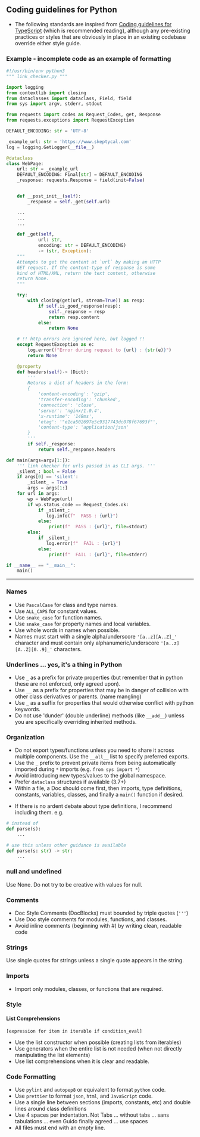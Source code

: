 ## Coding guidelines for Python

-   The following standards are inspired from [Coding guidelines for TypeScript](https://github.com/Microsoft/TypeScript/wiki/Coding-guidelines) (which is recommended reading), although any pre-existing practices or styles that are obviously in place in an existing codebase override either style guide.

### Example - incomplete code as an example of formatting

```py
#!/usr/bin/env python3
""" link_checker.py """

import logging
from contextlib import closing
from dataclasses import dataclass, Field, field
from sys import argv, stderr, stdout

from requests import codes as Request_Codes, get, Response
from requests.exceptions import RequestException

DEFAULT_ENCODING: str = 'UTF-8'

_example_url: str = 'https://www.skeptycal.com'
log = logging.GetLogger(__file__)

@dataclass
class WebPage:
    url: str = _example_url
    DEFAULT_ENCODING: Final[str] = DEFAULT_ENCODING
    _response: requests.Response = field(init=False)


    def __post_init__(self):
        _response = self._get(self.url)

    ...
    ...
    ...

    def _get(self,
            url: str,
            encoding: str = DEFAULT_ENCODING)
            -> (str, Exception):
    """
    Attempts to get the content at `url` by making an HTTP
    GET request. If the content-type of response is some
    kind of HTML/XML, return the text content, otherwise
    return None.
    """

    try:
        with closing(get(url, stream=True)) as resp:
            if self.is_good_response(resp):
                self._response = resp
                return resp.content
            else:
                return None

    # !! http errors are ignored here, but logged !!
    except RequestException as e:
        log.error(f"Error during request to {url} : {str(e)}")
        return None

    @property
    def headers(self)-> (Dict):
        '''
        Returns a dict of headers in the form:
        {
            'content-encoding': 'gzip',
            'transfer-encoding': 'chunked',
            'connection': 'close',
            'server': 'nginx/1.0.4',
            'x-runtime': '148ms',
            'etag': '"e1ca502697e5c9317743dc078f67693f"',
            'content-type': 'application/json'
        }
        '''
        if self._response:
            return self._response.headers

def main(args=argv[1:]):
    ''' link checker for urls passed in as CLI args. '''
    _silent_: bool = False
    if args[0] == 'silent':
        _silent_ = True
        args = args[1:]
    for url in args:
        wp = WebPage(url)
        if wp.status_code == Request_Codes.ok:
            if _silent_:
               log.info(f"  PASS : {url}")
            else:
                print(f"  PASS : {url}", file=stdout)
        else:
            if _silent_:
               log.error(f"  FAIL : {url}")
            else:
                print(f"  FAIL : {url}", file=stderr)

if __name__ == "__main__":
    main()
```

---

### Names

-   Use `PascalCase` for class and type names.
-   Use `ALL_CAPS` for constant values.
-   Use `snake_case` for function names.
-   Use `snake_case` for property names and local variables.
-   Use whole words in names when possible.
-   Names must start with a single alpha/underscore `'[a..z][A..Z]_'` character and must contain only alphanumeric/underscore `'[a..z][A..Z][0..9]_'` characters.

### Underlines ... yes, it's a thing in Python

-   Use `_` as a prefix for private properties (but remember that in python these are not enforced, only agreed upon).
-   Use `__` as a prefix for properties that may be in danger of collision with other class derivatives or parents. (name mangling)
-   Use `_` as a suffix for properties that would otherwise conflict with python keywords.
-   Do not use 'dunder' (double underline) methods (like `__add__`) unless you are specifically overriding inherited methods.

### Organization

-   Do not export types/functions unless you need to share it across multiple components. Use the `__all__` list to specify preferred exports.
-   Use the `_` prefix to prevent private items from being automatically imported during `*` imports (e.g. `from sys import *`)
-   Avoid introducing new types/values to the global namespace.
-   Prefer `dataclass` structures if available (3.7+)
-   Within a file, a Doc should come first, then imports, type definitions, constants, variables, classes, and finally a `main()` function if desired.

*   If there is no ardent debate about type definitions, I recommend including them. e.g.

```py
# instead of
def parse(s):
    ...

# use this unless other guidance is available
def parse(s: str) -> str:
    ...
```

### null and undefined

Use None. Do not try to be creative with values for null.

### Comments

-   Doc Style Comments (DocBlocks) must bounded by triple quotes (`'''`)
-   Use Doc style comments for modules, functions, and classes.
-   Avoid inline comments (beginning with #) by writing clean, readable code

### Strings

Use single quotes for strings unless a single quote appears in the string.

### Imports

-   Import only modules, classes, or functions that are required.

### Style

#### List Comprehensions

`[expression for item in iterable if condition_eval]`

-   Use the list constructor when possible (creating lists from iterables)
-   Use generators when the entire list is not needed (when not directly manipulating the list elements)
-   Use list comprehensions when it is clear and readable.

### Code Formatting

-   Use `pylint` and `autopep8` or equivalent to format `python` code.
-   Use `prettier` to format `json`, `html`, and `JavaScript` code.
-   Use a single line between sections (imports, constants, etc) and double lines around class definitions
-   Use 4 spaces per indentation. Not Tabs ... without tabs ... sans tabulations ... even Guido finally agreed ... use spaces
-   All files must end with an empty line.
